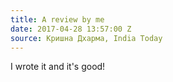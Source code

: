 ```yaml
---
title: A review by me
date: 2017-04-28 13:57:00 Z
source: Кришна Дхарма, India Today
---
```


I wrote it and it's good!